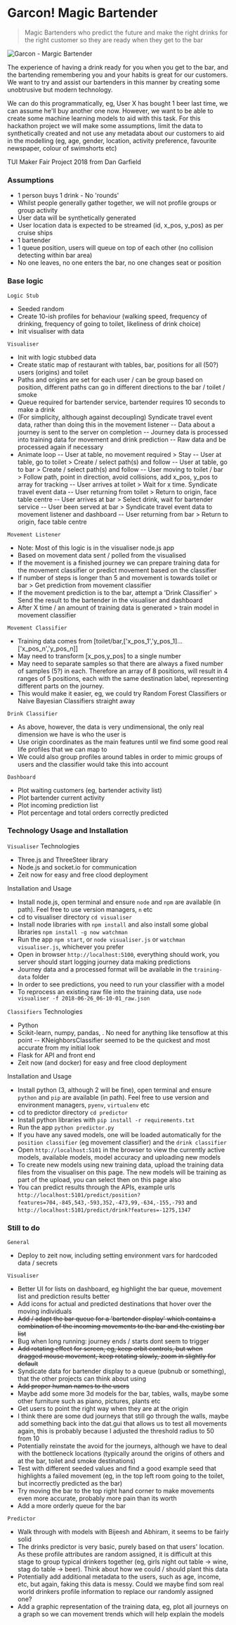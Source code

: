 # Garcon! Magic Bartender
> Magic Bartenders who predict the future and make the right drinks for the right customer so they are ready when they get to the bar

![Garcon - Margic Bartender](https://image.ibb.co/hOxcH8/garcon_example.png)

The experience of having a drink ready for you when you get to the bar, and the bartending remembering you and your habits is great for our customers. We want to try and assist our bartenders in this manner by creating some unobtrusive but modern technology.

We can do this programmatically, eg, User X has bought 1 beer last time, we can assume he'll buy another one now. However, we want to be able to create some machine learning models to aid with this task. For this hackathon project we will make some assumptions, limit the data to synthetically created and not use any metadata about our customers to aid in the modelling (eg, age, gender, location, activity preference, favourite newspaper, colour of swimshorts etc)

TUI Maker Fair Project 2018 from Dan Garfield


### Assumptions
- 1 person buys 1 drink - No 'rounds'
- Whilst people generally gather together, we will not profile groups or group activity
- User data will be synthetically generated
- User location data is expected to be streamed (id, x_pos, y_pos) as per cruise ships
- 1 bartender
- 1 queue position, users will queue on top of each other (no collision detecting within bar area)
- No one leaves, no one enters the bar, no one changes seat or position

### Base logic
`Logic Stub`
- Seeded random
- Create 10-ish profiles for behaviour (walking speed, frequency of drinking, frequency of going to toilet, likeliness of drink choice)
- Init visualiser with data

`Visualiser`
- Init with logic stubbed data
- Create static map of restaurant with tables, bar, positions for all (50?) users (origins) and toilet
- Paths and origins are set for each user / can be group based on position, different paths can go in different directions to the bar / toilet / smoke
- Queue required for bartender service, bartender requires 10 seconds to make a drink
- (For simplicity, although against decoupling) Syndicate travel event data, rather than doing this in the movement listener
-- Data about a journey is sent to the server on completion
-- Journey data is processed into training data for movement and drink prediction
-- Raw data and be processed again if necessary
- Animate loop
-- User at table, no movement required > Stay
-- User at table, go to toilet > Create / select path(s) and follow
-- User at table, go to bar > Create / select path(s) and follow
-- User moving to toilet / bar > Follow path, point in direction, avoid collisions, add x_pos, y_pos to array for tracking
-- User arrives at toilet > Wait for x time. Syndicate travel event data
-- User returning from toilet > Return to origin, face table centre
-- User arrives at bar > Select drink, wait for bartender service
-- User been served at bar > Syndicate travel event data to movement listener and dashboard
-- User returning from bar > Return to origin, face table centre


`Movement Listener`
- Note: Most of this logic is in the visualiser node.js app
- Based on movement data sent / polled from the visualised
- If the movement is a finished journey we can prepare training data for the movement classifier or predict movement based on the classifier
- If number of steps is longer than 5 and movement is towards toilet or bar > Get prediction from movement classifier
- If the movement prediction is to the bar, attempt a 'Drink Classifier' > Send the result to the bartender in the visualiser and dashboard
- After X time / an amount of training data is generated > train model in movement classifier

`Movement Classifier`
- Training data comes from [toilet/bar,['x_pos_1','y_pos_1]...['x_pos_n','y_pos_n]]
- May need to transform [x_pos,y_pos] to a single number
- May need to separate samples so that there are always a fixed number of samples (5?) in each. Therefore an array of 8 positions, will result in 4 ranges of 5 positions, each with the same destination label, representing different parts on the journey.
- This would make it easier, eg, we could try Random Forest Classifiers or Naive Bayesian Classifiers straight away

`Drink Classifier`
- As above, however, the data is very undimensional, the only real dimension we have is who the user is
- Use origin coordinates as the main features until we find some good real life profiles that we can map to
- We could also group profiles around tables in order to mimic groups of users and the classifier would take this into account

`Dashboard`
- Plot waiting customers (eg, bartender activity list)
- Plot bartender current activity
- Plot incoming prediction list
- Plot percentage and total orders correctly predicted

### Technology Usage and Installation
`Visualiser`
Technologies
- Three.js and ThreeSteer library
- Node.js and socket.io for communication
- Zeit now for easy and free clood deployment

Installation and Usage
- Install node.js, open terminal and ensure `node` and `npm` are available (in path). Feel free to use version managers, `n` etc
- cd to visualiser directory `cd visualiser`
- Install node libraries with `npm install` and also install some global libraries `npm install -g now watchman`
- Run the app `npm start`, or `node visualiser.js` or `watchman visualiser.js`, whichever you prefer
- Open in browser `http://localhost:5100`, everything should work, you server should start logging journey data making predictions
- Journey data and a processed format will be available in the `training-data` folder
- In order to see predictions, you need to run your classifier with a model
- To reprocess an existing raw file into the training data, use `node visualiser -f 2018-06-26_06-10-01_raw.json`

`Classifiers`
Technologies
- Python
- Scikit-learn, numpy, pandas, . No need for anything like tensoflow at this point
-- KNeighborsClassifier seemed to be the quickest and most accurate from my initial look
- Flask for API and front end
- Zeit now (and docker) for easy and free clood deployment

Installation and Usage
- Install python (3, although 2 will be fine), open terminal and ensure `python` and `pip` are available (in path). Feel free to use version and environment managers, `pyenv`, `virtualenv` etc
- cd to predictor directory `cd predictor`
- Install python libraries with `pip install -r requirements.txt`
- Run the app `python predictor.py`
- If you have any saved models, one will be loaded automatically for the `position classifier` (eg movement classifier) and the `drink classifier`
- Open `http://localhost:5101` in the browser to view the currently active models, available models, model accuracy and uploading new models
- To create new models using new training data, upload the training data files from the visualiser on this page. The new models will be training as part of the upload, you can select then on this page also
- You can predict results through the APIs, example urls `http://localhost:5101/predict/position?features=704,-845,543,-593,352,-473,99,-634,-155,-793` and `http://localhost:5101/predict/drink?features=-1275,1347`

### Still to do
`General`
- Deploy to zeit now, including setting environment vars for hardcoded data / secrets

`Visualiser`
- Better UI for lists on dashboard, eg highlight the bar queue, movement list and prediction results better
- Add icons for actual and predicted destinations that hover over the moving individuals
- ~~Add / adapt the bar queue for a 'bartender display' which contains a combination of the incoming movements to the bar and the existing bar list~~
- Bug when long running: journey ends / starts dont seem to trigger
- ~~Add rotating effect for screen, eg, keep orbit controls, but when dragged mouse movement, keep rotating slowly, zoom in slightly for default~~
- Syndicate data for bartender display to a queue (pubnub or something), that the other projects can think about using
- ~~Add proper human names to the users~~
- Maybe add some more 3d models for the bar, tables, walls, maybe some other furniture such as piano, pictures, plants etc
- Get users to point the right way when they are at the origin
- I think there are some dud journeys that still go through the walls, maybe add something back into the dat.gui that allows us to test all movements again, this is probably because I adjusted the threshold radius to 50 from 10
- Potentially reinstate the avoid for the journeys, although we have to deal with the bottleneck locations (typically around the origins of others and at the bar, toilet and smoke destinations)
- Test with different seeded values and find a good example seed that highlights a failed movement (eg, in the top left room going to the toilet, but incorrectly predicted as the bar)
- Try moving the bar to the top right hand corner to make movements even more accurate, probably more pain than its worth
- Add a more orderly queue for the bar

`Predictor`
- Walk through with models with Bijeesh and Abhiram, it seems to be fairly solid
- The drinks predictor is very basic, purely based on that users' location. As these profile attributes are random assigned, it is difficult at this stage to group typical drinkers together (eg, girls night out table -> wine, stag do table -> beer). Think about how we could / should plant this data
- Potentially add additional metadata to the users, such as age, income, etc, but again, faking this data is messy. Could we maybe find som real world drinkers profile information to replace our randomly assigned one?
- Add a graphic representation of the training data, eg, plot all journeys on a graph so we can movement trends which will help explain the models